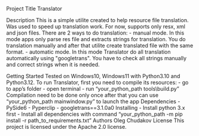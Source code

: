 Project Title
    Translator

Description
This is a simple utilite created to help resource file translation. Was used to speed up translation work.
For now, supports only resx, xml and json files.
There are 2 ways to do translation:
    - manual mode. In this mode apps only parse res file and extracts strings for translation. You do translation manually and after that utilite create translated file with the same format.
    - automatic mode. In this mode Translator do all translation automatically using "googletrans". You have to check all strings manually and correct strings when it is needed.

Getting Started
Tested on Windows10, Windows11 with Python3.10 and Python3.12. To run Translator, first you need to compile its resources:
    - go to app’s folder 
    - open terminal 
    - run “your_python_path tools\build.py”
Compilation need to be done only once after that you can use “your_python_path mainwindow.py” to launch the app
Dependencies
    - PySide6
    - Pyperclip
    - googletrans==3.1.0a0
Installing
    - Install python 3.x first
    - Install all dependencies with command “your_python_path -m pip install -r path_to_requirements.txt” 
Authors
	Oleg Chudakov
License
    This project is licensed under the Apache 2.0 license.



